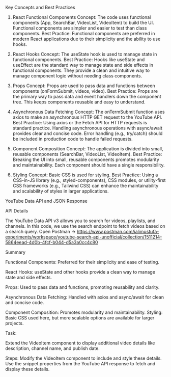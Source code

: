 Key Concepts and Best Practices


1. React Functional Components
Concept: The code uses functional components (App, SearchBar, VideoList, VideoItem) to build the UI. Functional components are simpler and easier to test than class components.
Best Practice: Functional components are preferred in modern React applications due to their simplicity and the ability to use hooks.


2. React Hooks
Concept: The useState hook is used to manage state in functional components.
Best Practice: Hooks like useState and useEffect are the standard way to manage state and side effects in functional components. They provide a clean and intuitive way to manage component logic without needing class components.


3. Props
Concept: Props are used to pass data and functions between components (onFormSubmit, videos, video).
Best Practice: Props are the primary way to pass data and event handlers down the component tree. This keeps components reusable and easy to understand.


4. Asynchronous Data Fetching
Concept: The onTermSubmit function uses axios to make an asynchronous HTTP GET request to the YouTube API.
Best Practice: Using axios or the Fetch API for HTTP requests is standard practice. Handling asynchronous operations with async/await provides clear and concise code. Error handling (e.g., try/catch) should be included in production code to handle failed requests.


5. Component Composition
Concept: The application is divided into small, reusable components (SearchBar, VideoList, VideoItem).
Best Practice: Breaking the UI into small, reusable components promotes modularity and maintainability. Each component should have a single responsibility.



6. Styling
Concept: Basic CSS is used for styling.
Best Practice: Using a CSS-in-JS library (e.g., styled-components), CSS modules, or utility-first CSS frameworks (e.g., Tailwind CSS) can enhance the maintainability and scalability of styles in larger applications.


YouTube Data API and JSON Response

API Details

The YouTube Data API v3 allows you to search for videos, playlists, and channels. In this code, we use the search endpoint to fetch videos based on a search query.
Open Postman -> https://www.postman.com/ialimustufa-experiments/workspace/youtube-search-api-unofficial/collection/1511214-5864eead-4d0b-4fcf-b044-d5a3a0cc4c80


Summary

Functional Components: Preferred for their simplicity and ease of testing.


React Hooks: useState and other hooks provide a clean way to manage state and side effects.


Props: Used to pass data and functions, promoting reusability and clarity.


Asynchronous Data Fetching: Handled with axios and async/await for clean and concise code.


Component Composition: Promotes modularity and maintainability.
Styling: Basic CSS used here, but more scalable options are available for larger projects.


Task: 

Extend the VideoItem component to display additional video details like description, channel name, and publish date.

Steps:
Modify the VideoItem component to include and style these details.
Use the snippet properties from the YouTube API response to fetch and display these details.
